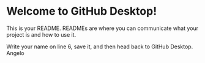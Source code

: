 # Welcome to GitHub Desktop!

This is your README. READMEs are where you can communicate what your project is and how to use it.
  
Write your name on line 6, save it, and then head back to GitHub Desktop.
Angelo
